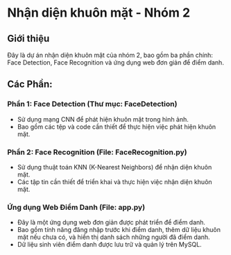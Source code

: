 # Nhận diện khuôn mặt - Nhóm 2

## Giới thiệu
Đây là dự án nhận diện khuôn mặt của nhóm 2, bao gồm ba phần chính: Face Detection, Face Recognition và ứng dụng web đơn giản để điểm danh.

## Các Phần:

### Phần 1: Face Detection (Thư mục: FaceDetection)
- Sử dụng mạng CNN để phát hiện khuôn mặt trong hình ảnh.
- Bao gồm các tệp và code cần thiết để thực hiện việc phát hiện khuôn mặt.

### Phần 2: Face Recognition (File: FaceRecognition.py)
- Sử dụng thuật toán KNN (K-Nearest Neighbors) để nhận diện khuôn mặt.
- Các tập tin cần thiết để triển khai và thực hiện việc nhận diện khuôn mặt.

### Ứng dụng Web Điểm Danh (File: app.py)
- Đây là một ứng dụng web đơn giản được phát triển để điểm danh.
- Bao gồm tính năng đăng nhập trước khi điểm danh, thêm dữ liệu khuôn mặt nếu chưa có, và hiển thị danh sách những người đã điểm danh.
- Dữ liệu sinh viên điểm danh được lưu trữ và quản lý trên MySQL.